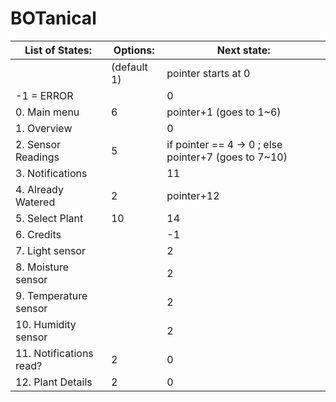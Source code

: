 # BOTanical

|List of States:			|Options:	|Next state:|
|---------------------|-------------|-----------|
|				              |(default 1)	|pointer starts at 0|
|-1 = ERROR			|		|0|
|0.	Main menu		|6		|pointer+1 (goes to 1~6)|
|1.	Overview		|		|0|
|2.	Sensor Readings		|5		|if pointer == 4 -> 0 ; else pointer+7 (goes to 7~10)|
|3.	Notifications		|		|11|
|4.	Already Watered		|2		|pointer+12
|5.	Select Plant		|10		|14|
|6.	Credits			|		|-1|
|7.	Light sensor		|		|2|
|8.	Moisture sensor		|		|2|
|9.	Temperature sensor	|		|2|
|10.	Humidity sensor		|		|2|
|11.	Notifications read?	|2		|0|
|12.	Plant Details		|2		|0|

